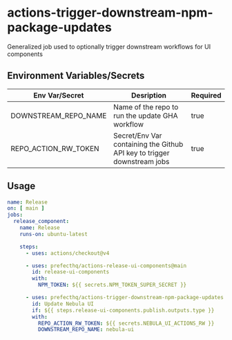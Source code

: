 # actions-trigger-downstream-npm-package-updates
Generalized job used to optionally trigger downstream workflows for UI components
## Environment Variables/Secrets

| Env Var/Secret | Desription | Required |
|-------|------------|----------|
| DOWNSTREAM_REPO_NAME | Name of the repo to run the update GHA workflow | true |
| REPO_ACTION_RW_TOKEN | Secret/Env Var containing the Github API key to trigger downstream jobs | true |

## Usage
```yaml
name: Release
on: [ main ]
jobs:
  release_component:
    name: Release
    runs-on: ubuntu-latest

    steps:
      - uses: actions/checkout@v4

      - uses: prefecthq/actions-release-ui-components@main
        id: release-ui-components
        with:
          NPM_TOKEN: ${{ secrets.NPM_TOKEN_SUPER_SECRET }}

      - uses: prefecthq/actions-trigger-downstream-npm-package-updates
        id: Update Nebula UI
        if: ${{ steps.release-ui-components.publish.outputs.type }}
        with:
          REPO_ACTION_RW_TOKEN: ${{ secrets.NEBULA_UI_ACTIONS_RW }}
          DOWNSTREAM_REPO_NAME: nebula-ui
```